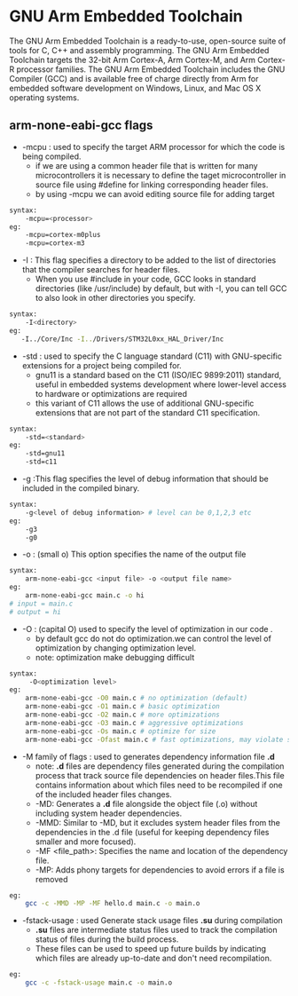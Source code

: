 # GNU Arm Embedded Toolchain
The GNU Arm Embedded Toolchain is a ready-to-use, open-source suite of tools for C, C++ and assembly programming. The GNU Arm Embedded Toolchain targets the 32-bit Arm Cortex-A, Arm Cortex-M, and Arm Cortex-R processor families. The GNU Arm Embedded Toolchain includes the GNU Compiler (GCC) and is available free of charge directly from Arm for embedded software development on Windows, Linux, and Mac OS X operating systems.

## arm-none-eabi-gcc flags
* -mcpu : used to specify the target ARM processor for which the code is being compiled. 
    * if we are using a common header file that is written for many microcontrollers it is necessary to define the taget microcontroller in source file using #define <target name> for linking corresponding header files.
    * by using -mcpu we can avoid editing source file for adding target

```bash 
syntax:
    -mcpu=<processor>
eg:
    -mcpu=cortex-m0plus
    -mcpu=cortex-m3
```

* -I : This flag specifies a directory to be added to the list of directories that the compiler searches for header files.
    * When you use #include in your code, GCC looks in standard directories (like /usr/include) by default, but with -I, you can tell GCC to also look in other directories you specify.

```bash
syntax:
    -I<directory>
eg:
   -I../Core/Inc -I../Drivers/STM32L0xx_HAL_Driver/Inc 
````

* -std : used to specify the C language standard (C11) with GNU-specific extensions for a project being compiled for.
    * gnu11 is a standard based on the C11 (ISO/IEC 9899:2011) standard, useful in embedded systems development where lower-level access to hardware or optimizations are required
    * this variant of C11 allows the use of additional GNU-specific extensions that are not part of the standard C11 specification.
```bash 
syntax:
    -std=<standard>
eg:
    -std=gnu11
    -std=c11 
```

* -g :This flag specifies the level of debug information that should be included in the compiled binary.

```bash 
syntax:
    -g<level of debug information> # level can be 0,1,2,3 etc  
eg:
    -g3
    -g0 
```

* -o : (small o) This option specifies the name of the output file

```bash
syntax: 
    arm-none-eabi-gcc <input file> -o <output file name>
eg:
    arm-none-eabi-gcc main.c -o hi
# input = main.c
# output = hi
```
* -O : (capital O) used to specify the level of optimization in our code .
    * by default gcc do not do optimization.we can control the level of optimization by changing optimization level.
    * note: optimization make debugging difficult

```bash
syntax: 
     -O<optimization level>
eg:
    arm-none-eabi-gcc -O0 main.c # no optimization (default)
    arm-none-eabi-gcc -O1 main.c # basic optimization
    arm-none-eabi-gcc -O2 main.c # more optimizations
    arm-none-eabi-gcc -O3 main.c # aggressive optimizations
    arm-none-eabi-gcc -Os main.c # optimize for size
    arm-none-eabi-gcc -Ofast main.c # fast optimizations, may violate strict standards
```
* -M family of flags : used to generates dependency information file **.d**
    * note: **.d** files are dependency files generated during the compilation process that track source file dependencies on header files.This file contains information about which files need to be recompiled if one of the included header files changes.  
    * -MD: Generates a **.d** file alongside the object file (.o) without including system header dependencies.
    * -MMD: Similar to -MD, but it excludes system header files from the dependencies in the .d file (useful for keeping dependency files smaller and more focused).
    * -MF <file_path>: Specifies the name and location of the dependency file.
    * -MP: Adds phony targets for dependencies to avoid errors if a file is removed
    
```bash
eg:
    gcc -c -MMD -MP -MF hello.d main.c -o main.o
```
* -fstack-usage : used Generate stack usage files **.su** during compilation
    * **.su** files are intermediate status files used to track the compilation status of files during the build process.
    *  These files can be used to speed up future builds by indicating which files are already up-to-date and don't need recompilation.
```bash
eg: 
    gcc -c -fstack-usage main.c -o main.o
```    